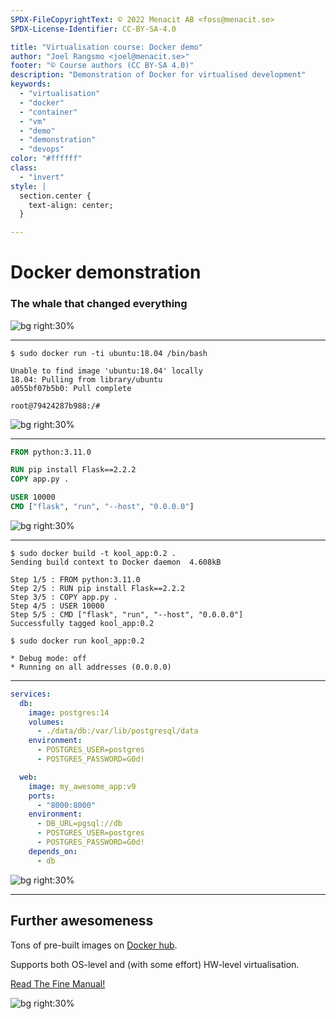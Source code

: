 ```yaml
---
SPDX-FileCopyrightText: © 2022 Menacit AB <foss@menacit.se>
SPDX-License-Identifier: CC-BY-SA-4.0

title: "Virtualisation course: Docker demo"
author: "Joel Rangsmo <joel@menacit.se>"
footer: "© Course authors (CC BY-SA 4.0)"
description: "Demonstration of Docker for virtualised development"
keywords:
  - "virtualisation"
  - "docker"
  - "container"
  - "vm"
  - "demo"
  - "demonstration"
  - "devops"
color: "#ffffff"
class:
  - "invert"
style: |
  section.center {
    text-align: center;
  }

---
```

<!-- _footer: "%ATTRIBUTION_PREFIX% Milan Bhatt (CC BY-SA 2.0)" -->
# Docker demonstration
### The whale that changed everything

![bg right:30%](images/24-whale.jpg)

---
<!-- _footer: "%ATTRIBUTION_PREFIX% Thierry Ehrmann (CC BY 2.0)" -->
```
$ sudo docker run -ti ubuntu:18.04 /bin/bash

Unable to find image 'ubuntu:18.04' locally
18.04: Pulling from library/ubuntu
a055bf07b5b0: Pull complete 

root@79424287b988:/#
```

![bg right:30%](images/24-server_rack.jpg)

---
<!-- _footer: "%ATTRIBUTION_PREFIX% Jan Hrdina (CC BY-SA 2.0)" -->
```dockerfile
FROM python:3.11.0

RUN pip install Flask==2.2.2
COPY app.py .

USER 10000
CMD ["flask", "run", "--host", "0.0.0.0"]
```

![bg right:30%](images/24-containers.jpg)

---
```
$ sudo docker build -t kool_app:0.2 .
Sending build context to Docker daemon  4.608kB

Step 1/5 : FROM python:3.11.0
Step 2/5 : RUN pip install Flask==2.2.2
Step 3/5 : COPY app.py .
Step 4/5 : USER 10000
Step 5/5 : CMD ["flask", "run", "--host", "0.0.0.0"]
Successfully tagged kool_app:0.2
```

```
$ sudo docker run kool_app:0.2

* Debug mode: off
* Running on all addresses (0.0.0.0)
```

---
<!-- _footer: "%ATTRIBUTION_PREFIX% Yves Sorge (CC BY-SA 2.0)" -->
```yml
services:
  db:
    image: postgres:14
    volumes:
      - ./data/db:/var/lib/postgresql/data
    environment:
      - POSTGRES_USER=postgres
      - POSTGRES_PASSWORD=G0d!

  web:
    image: my_awesome_app:v9
    ports:
      - "8000:8000"
    environment:
      - DB_URL=pgsql://db
      - POSTGRES_USER=postgres
      - POSTGRES_PASSWORD=G0d!
    depends_on:
      - db
```

![bg right:30%](images/24-neon_forest.jpg)

---
<!-- _footer: "%ATTRIBUTION_PREFIX% Freed eXplorer (CC BY 2.0)" -->
## Further awesomeness 
Tons of pre-built images on [Docker hub](https://hub.docker.com/).  
  
Supports both OS-level and (with some effort) HW-level virtualisation.  
   
[Read The Fine Manual!](https://docs.docker.com/engine/)

![bg right:30%](images/24-tunnel.jpg)
